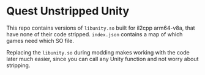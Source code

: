 # Quest Unstripped Unity
This repo contains versions of `libunity.so` built for il2cpp arm64-v8a, that have none of their code stripped.
`index.json` contains a map of which games need which SO file.

Replacing the `libunity.so` during modding makes working with the code later much easier, since you can call any Unity function and not worry about stripping.